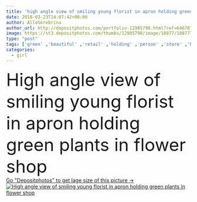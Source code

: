 ```yaml
---
title: 'high angle view of smiling young florist in apron holding green plants in flower shop'
date: 2018-03-23T14:07:42+00:00
author: AllaSerebrina
author_url: http://depositphotos.com/portfolio-12985790.html?ref=64678756
image: https://st3.depositphotos.com/thumbs/12985790/image/18877/188777014/api_thumb_450.jpg?forcejpeg=true
type: "post"
tags: ['green' ,'beautiful' ,'retail' ,'holding' ,'person' ,'store' ,'Decor' ,'girl' ,'female' ,'young' ,'smiling' ,'people' ,'fresh' ,'plants' ,'flora' ,'floral' ,'flowers' ,'european' ,'pretty' ,'woman' ,'working' ,'work' ,'job' ,'indoors' ,'profession' ,'alone' ,'attractive' ,'worker' ,'owner' ,'horticulture' ,'florist' ,'apron' ,'floristry' ,'High Angle View' ,'professional occupation' ,'copy space' ,'Small Business' ,'flower arrangement' ,'flower shop' ,'caucasian woman' ,'craft paper' ,'millennial' ]
categories: 
  - girl
---
```

<div aling="center">
            <font size="60"> High angle view of smiling young florist in apron holding green plants in flower shop</font>   
</div>
<div>
    <a href='https://depositphotos.com/188777014/stock-photo-high-angle-view-smiling-young.html?ref=64678756' target=_blank > Go "Depositphotos" to get lage size of this picture ->
        <img href='https://depositphotos.com/188777014/stock-photo-high-angle-view-smiling-young.html?ref=64678756' src='https://st3.depositphotos.com/12985790/18877/i/950/depositphotos_188777014-stock-photo-high-angle-view-smiling-young.jpg?forcejpeg=true' alt='High angle view of smiling young florist in apron holding green plants in flower shop' >
    </a>
</div>
